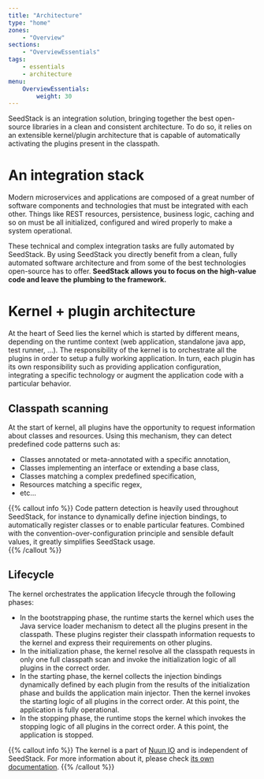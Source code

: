 ```yaml
---
title: "Architecture"
type: "home"
zones:
    - "Overview"
sections:
    - "OverviewEssentials"
tags:
    - essentials
    - architecture
menu:
    OverviewEssentials:
        weight: 30
---
```


SeedStack is an integration solution, bringing together the best open-source libraries in a clean and consistent 
architecture. To do so, it relies on an extensible kernel/plugin architecture that is capable of automatically activating
the plugins present in the classpath.

# An integration stack

Modern microservices and applications are composed of a great number of software components and technologies that must
be integrated with each other. Things like REST resources, persistence, business logic, caching and so on must 
be all initialized, configured and wired properly to make a system operational.

These technical and complex integration tasks are fully automated by SeedStack. By using SeedStack you directly benefit
from a clean, fully automated software architecture and from some of the best technologies open-source has to offer. **SeedStack 
allows you to focus on the high-value code and leave the plumbing to the framework.**

# Kernel + plugin architecture

At the heart of Seed lies the kernel which is started by different means, depending on the runtime context (web 
application, standalone java app, test runner, ...). The responsibility of the kernel is to orchestrate all the plugins 
in order to setup a fully working application. In turn, each plugin has its own responsibility such as providing 
application configuration, integrating a specific technology or augment the application code with a particular behavior.

## Classpath scanning

At the start of kernel, all plugins have the opportunity to request information about classes and resources. Using this
mechanism, they can detect predefined code patterns such as:
 
* Classes annotated or meta-annotated with a specific annotation,
* Classes implementing an interface or extending a base class,
* Classes matching a complex predefined specification, 
* Resources matching a specific regex,
* etc...

{{% callout info %}}
Code pattern detection is heavily used throughout SeedStack, for instance to dynamically define injection bindings, to 
automatically register classes or to enable particular features. Combined with the convention-over-configuration principle
and sensible default values, it greatly simplifies SeedStack usage.    
{{% /callout %}}

## Lifecycle

The kernel orchestrates the application lifecycle through the following phases:

* In the bootstrapping phase, the runtime starts the kernel which uses the Java service loader mechanism to detect all 
the plugins present in the classpath. These plugins register their classpath information requests to the kernel and express 
their requirements on other plugins.
* In the initialization phase, the kernel resolve all the classpath requests in only one full classpath scan and invoke 
the initialization logic of all plugins in the correct order.
* In the starting phase, the kernel collects the injection bindings dynamically defined by each plugin from the results of the 
initialization phase and builds the application main injector. Then the kernel invokes the starting logic of all plugins 
in the correct order. At this point, the application is fully operational.
* In the stopping phase, the runtime stops the kernel which invokes the stopping logic of all plugins in the correct 
order. A this point, the application is stopped.

{{% callout info %}}
The kernel is a part of [Nuun IO](https://github.com/nuun-io) and is independent of SeedStack. For more information
about it, please check [its own documentation](https://github.com/nuun-io/kernel/wiki).
{{% /callout %}}
